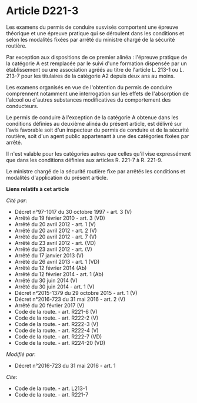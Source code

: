# Article D221-3

Les examens du permis de conduire susvisés comportent une épreuve théorique et une épreuve pratique qui se déroulent dans les
conditions et selon les modalités fixées par arrêté du ministre chargé de la sécurité routière. 

Par exception aux dispositions de ce premier alinéa : l'épreuve pratique de la catégorie A est  remplacée par le suivi d'une
formation dispensée par un établissement ou une association agréés au titre de l'article L. 213-1 ou L. 213-7 pour les
titulaires de la catégorie A2 depuis deux ans au moins. 

Les examens organisés en vue de l'obtention du permis de conduire comprennent notamment une interrogation sur les effets de
l'absorption de l'alcool ou d'autres substances modificatives du comportement des conducteurs. 

Le permis de conduire à l'exception de la catégorie A obtenue dans les conditions définies au deuxième alinéa du présent
article, est délivré sur l'avis favorable soit d'un inspecteur du permis de conduire et de la sécurité routière, soit d'un
agent public appartenant à une des catégories fixées par arrêté. 

Il n'est valable pour les catégories autres que celles qu'il vise expressément que dans les conditions définies aux articles
R. 221-7 à R. 221-9. 

Le ministre chargé de la sécurité routière fixe par arrêtés les conditions et modalités d'application du présent article.

**Liens relatifs à cet article**

_Cité par_:

  - Décret n°97-1017 du 30 octobre 1997 - art. 3 (V)
  - Arrêté du 19 février 2010 - art. 3 (VD)
  - Arrêté du 20 avril 2012 - art. 1 (V)
  - Arrêté du 20 avril 2012 - art. 2 (V)
  - Arrêté du 20 avril 2012 - art. 7 (V)
  - Arrêté du 23 avril 2012 - art. (VD)
  - Arrêté du 23 avril 2012 - art. (V)
  - Arrêté du 17 janvier 2013 (V)
  - Arrêté du 26 avril 2013 - art. 1 (VD)
  - Arrêté du 12 février 2014 (Ab)
  - Arrêté du 12 février 2014 - art. 1 (Ab)
  - Arrêté du 30 juin 2014 (V)
  - Arrêté du 30 juin 2014 - art. 1 (V)
  - Décret n°2015-1379 du 29 octobre 2015 - art. 1 (V)
  - Décret n°2016-723 du 31 mai 2016 - art. 2 (V)
  - Arrêté du 20 février 2017 (V)
  - Code de la route. - art. R221-6 (V)
  - Code de la route. - art. R222-2 (V)
  - Code de la route. - art. R222-3 (V)
  - Code de la route. - art. R222-4 (V)
  - Code de la route. - art. R222-7 (VD)
  - Code de la route. - art. R224-20 (VD)

_Modifié par_:

  - Décret n°2016-723 du 31 mai 2016 - art. 1

_Cite_:

  - Code de la route. - art. L213-1
  - Code de la route. - art. R221-7
